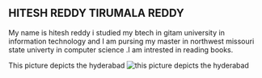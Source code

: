 ##  HITESH REDDY TIRUMALA REDDY
My name is hitesh reddy i studied my btech in gitam university in information technology and I am pursing my master in northwest missouri state univerty in computer science .I am intrested in reading books.

This picture depicts the hyderabad ![this picture depicts the hyderabad](hyd.jpg)
